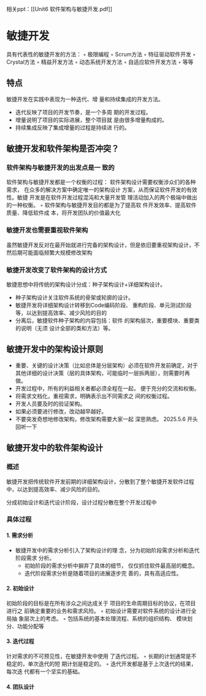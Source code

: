 相关ppt：[[Unit6 软件架构与敏捷开发.pdf]]

# 敏捷开发

具有代表性的敏捷开发的方法： ◦ 极限编程 ◦ Scrum方法 ◦ 特征驱动软件开发 ◦ Crystal方法 ◦ 精益开发方法 ◦ 动态系统开发方法 ◦ 自适应软件开发方法 ◦ 等等

## 特点

敏捷开发在实践中表现为一种迭代、增 量和持续集成的开发方法。 
- 迭代反映了项目的开发节奏，是一个多周 期的开发过程。 
- 增量说明了项目的实际进展，整个项目就 是由很多增量构成的。 
- 持续集成反映了集成增量的过程是持续进 行的。

## 敏捷开发和软件架构是否冲突？

### 软件架构与敏捷开发的出发点是一 致的

软件架构与敏捷开发都是一个权衡的过程： 软件架构设计需要权衡涉众们的各种需求， 在众多的解决方案中确定唯一的架构设计 方案，从而保证软件开发的有效性。敏捷 开发是在软件开发过程混沌和大量开发管 理活动加入的两个极端中做出的一种权衡。 ◦ 软件架构与敏捷开发目的都是为了提高软 件开发效率、提高软件质量、降低软件成 本，将开发团队的价值最大化

### 敏捷开发也需要重视软件架构

虽然敏捷开发反对在最开始就进行完备的架构设计，但是依旧要重视架构设计，不然后期可能面临频繁大规模修改架构

### 敏捷开发改变了软件架构的设计方式

敏捷思想中将传统的架构设计分成：种子架构设计+详细架构设计。 
- 种子架构设计关注软件系统的骨架或轮廓的设计。 
- 敏捷开发将详细架构设计转移到Code编码阶段、 重构阶段、单元测试阶段等，以达到提高效率、减少风险的目的
- 分离后，敏捷软件种子架构的内容包括：软件 的架构层次，重要模块、重要类的说明（无须 设计全部的类和方法）等。

## 敏捷开发中的架构设计原则

- 重要、关键的设计决策（比如总体是分层架构）必须在软件开发前确定，对于其他详细的设计决策（层的具体架构，可能临时一层拆两层），则需要时再做。 
- 开发过程中，所有的利益相关者都必须全程在一起， 便于充分的交流和权衡。 
- 将需求文档化，重视需求，明确表示出不同需求之 间的权衡过程。 
- 开发人员要及时的验证架构。 
- 如果必须要进行修改，改动越早越好。 
- 不要突发奇想地修改架构，修改架构需要大家一起 深思熟虑。
2025.5.6 开头回听一下
## 敏捷开发中的软件架构设计

### 概述

敏捷开发把传统软件开发前期的详细架构设计，分散到了整个敏捷开发软件过程中，以达到提高效率、减少风险的目的。

分成初始设计和迭代设计阶段，设计过程分散在整个开发过程中

### 具体过程

#### 1. 需求分析

- 敏捷开发中的需求分析引入了架构设计的理 念，分为初始阶段需求分析和迭代阶段需求 分析。 
	- 初始阶段的需求分析中摒弃了具体的细节， 仅仅抓住软件最高层的概念。 
	- 迭代阶段需求分析是随着项目的进展逐步完 善的，具有高适应性。

#### 2. 初始设计

初始阶段的目标是在所有涉众之间达成关于 项目的生命周期目标的协议，在项目进行之 前确定重要的业务和需求风险。 ◦ 初始设计需要对软件系统的设计进行全局抽 象层次上的考虑。 ◦ 包括系统的基本处理流程、系统的组织结构、 模块划分、功能分配等

#### 3. 迭代过程

针对需求的不可预见性，在敏捷开发中使用 了迭代过程。 ◦ 长期的计划通常是不稳定的，单次迭代的短 期计划是稳定的。 ◦ 迭代开发都是基于上次迭代的结果，每次迭 代都有一个坚实的基础。

#### 4. 团队设计

